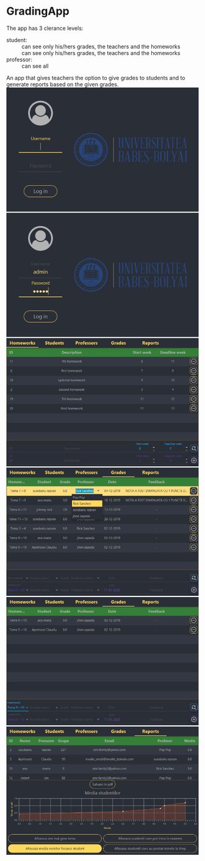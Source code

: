 # GradingApp

The app has 3 clerance levels:
  <dl>
    <dt>student: </dt>
      <dd>can see only his/hers grades, the teachers and the homeworks </dd>
      <dd>can see only his/hers grades, the teachers and the homeworks </dd>
    <dt>professor: </dt>
      <dd>can see all </dd>
  </dl>
An app that gives teachers the option to give grades to students and to generate reports based on the given grades.

<img src="images/login1.png">

<img src="images/login2.png">

<img src="images/homework_tab.png">

<img src="images/auto-complete.png">

<img src="images/search_bar.png">

<img src="images/reports_tab.png">
